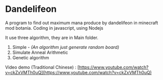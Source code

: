 # Dandelifeon
A program to find out maximum mana produce by dandelifeon in minecraft mod botania.
Coding in javascript, using Nodejs

It use three algorithm, they are in Main folder.

1. Simple - *(An algorithm just generate random board)*
2. Simulate Anneal Arithmetic
3. Genetic algorithm

Video demo (Traditional Chinese) : [https://www.youtube.com/watch?v=ckZxVMTh0uQ](https://www.youtube.com/watch?v=ckZxVMTh0uQ)
